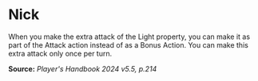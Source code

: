 # Nick
When you make the extra attack of the Light property, you can make it as part of the Attack action instead of as a Bonus Action. You can make this extra attack only once per turn.

**Source:** *Player's Handbook 2024 v5.5, p.214*